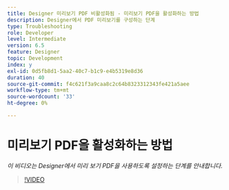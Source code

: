 ```yaml
---
title: Designer 미리보기 PDF 비활성화됨 - 미리보기 PDF을 활성화하는 방법
description: Designer에서 PDF 미리보기를 구성하는 단계
type: Troubleshooting
role: Developer
level: Intermediate
version: 6.5
feature: Designer
topic: Development
index: y
exl-id: 0d5fb8d1-5aa2-40c7-b1c9-e4b5319e8d36
duration: 40
source-git-commit: f4c621f3a9caa8c2c64b8323312343fe421a5aee
workflow-type: tm+mt
source-wordcount: '33'
ht-degree: 0%

---
```


# 미리보기 PDF을 활성화하는 방법

*이 비디오는 Designer에서 미리 보기 PDF을 사용하도록 설정하는 단계를 안내합니다.*

>[!VIDEO](https://video.tv.adobe.com/v/335500?quality=12&learn=on)
